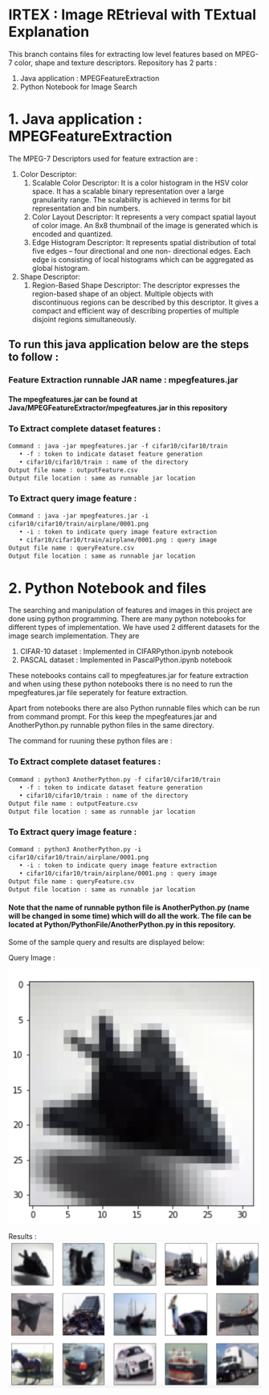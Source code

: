 # IRTEX : Image REtrieval with TExtual Explanation

This branch contains files for extracting low level features based on MPEG-7 color, shape and texture descriptors.
Repository has 2 parts :
  1. Java application : MPEGFeatureExtraction
  2. Python Notebook for Image Search


# 1. Java application : MPEGFeatureExtraction
The MPEG-7 Descriptors used for feature extraction are :
  1. Color Descriptor:
      1. Scalable Color Descriptor: It is a color histogram in the HSV color space. It has a scalable binary representation                                       over a large granularity range. The scalability is achieved in terms for bit                                                   representation and bin numbers.
      2. Color Layout Descriptor: It represents a very compact spatial layout of color image. An 8x8 thumbnail of the image is                                   generated which is encoded and quantized.
      3. Edge Histogram Descriptor: It represents spatial distribution of total five edges – four directional and one non-                                         directional edges. Each edge is consisting of local histograms which can be aggregated as                                     global histogram.
  2. Shape Descriptor:
      1. Region-Based Shape Descriptor: The descriptor expresses the region-based shape of an object. Multiple objects with                                           discontinuous regions can be described by this descriptor. It gives a compact and                                             efficient way of describing properties of multiple disjoint regions simultaneously.
      
 
## To run this java application below are the steps to follow :

  ### Feature Extraction runnable JAR name : mpegfeatures.jar
  #### The mpegfeatures.jar can be found at Java/MPEGFeatureExtractor/mpegfeatures.jar in this repository
  ### To Extract complete dataset features :
    Command : java -jar mpegfeatures.jar -f cifar10/cifar10/train
       • -f : token to indicate dataset feature generation
       • cifar10/cifar10/train : name of the directory
    Output file name : outputFeature.csv
    Output file location : same as runnable jar location
    
    
  ### To Extract query image feature :
    Command : java -jar mpegfeatures.jar -i cifar10/cifar10/train/airplane/0001.png
       • -i : token to indicate query image feature extraction
       • cifar10/cifar10/train/airplane/0001.png : query image
    Output file name : queryFeature.csv
    Output file location : same as runnable jar location
    
# 2. Python Notebook and files
The searching and manipulation of features and images in this project are done using python programming.
There are many python notebooks for different types of implementation.
We have used 2 different datasets for the image search implementation. They are 
  1. CIFAR-10 dataset : Implemented in CIFARPython.ipynb notebook
  2. PASCAL dataset : Implemented in PascalPython.ipynb notebook
  
  
These notebooks contains call to mpegfeatures.jar for feature extraction and when using these python notebooks there is no need to run the mpegfeatures.jar file seperately for feature extraction.

Apart from notebooks there are also Python runnable files which can be run from command prompt. For this keep the mpegfeatures.jar and AnotherPython.py runnable python files in the same directory.

The command for ruuning these python files are :
  ### To Extract complete dataset features :
    Command : python3 AnotherPython.py -f cifar10/cifar10/train
       • -f : token to indicate dataset feature generation
       • cifar10/cifar10/train : name of the directory
    Output file name : outputFeature.csv
    Output file location : same as runnable jar location
    
  ### To Extract query image feature :
    Command : python3 AnotherPython.py -i cifar10/cifar10/train/airplane/0001.png
       • -i : token to indicate query image feature extraction
       • cifar10/cifar10/train/airplane/0001.png : query image
    Output file name : queryFeature.csv
    Output file location : same as runnable jar location
  
  #### Note that the name of runnable python file is AnotherPython.py (name will be changed in some time) which will do all          the work. The file can be located at Python/PythonFile/AnotherPython.py in this repository.
  
  Some of the sample query and results are displayed below:
  
  Query Image :
  
  
  
  
  
  
  ![Query Image](https://github.com/stevemanavalan/IRTEX/blob/mpeg7_features/Images/query_image.png)
  
  Results :
  ![Result Image](https://github.com/stevemanavalan/IRTEX/blob/mpeg7_features/Images/result_images.png)
  
  
  
  
  
  



